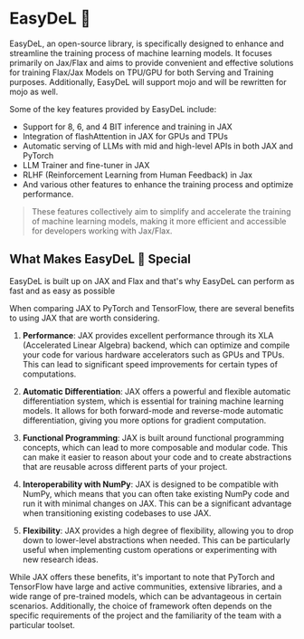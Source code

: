 # EasyDeL 🔮

EasyDeL, an open-source library, is specifically designed to enhance and streamline the training process of machine
learning models. It focuses primarily on Jax/Flax and aims to provide convenient and effective solutions for training
Flax/Jax Models on TPU/GPU for both Serving and Training purposes. Additionally, EasyDeL will support mojo and will be
rewritten for mojo as well.

Some of the key features provided by EasyDeL include:

- Support for 8, 6, and 4 BIT inference and training in JAX
- Integration of flashAttention in JAX for GPUs and TPUs
- Automatic serving of LLMs with mid and high-level APIs in both JAX and PyTorch
- LLM Trainer and fine-tuner in JAX
- RLHF (Reinforcement Learning from Human Feedback) in Jax
- And various other features to enhance the training process and optimize performance.

> These features collectively aim to simplify and accelerate the training of machine learning models, making it more
> efficient and accessible for developers working with Jax/Flax.

## What Makes EasyDeL 🔮 Special

EasyDeL is built up on JAX and Flax and that's why EasyDeL can perform as fast and as easy
as possible

When comparing JAX to PyTorch and TensorFlow, there are several benefits to using JAX that are worth considering.

1. **Performance**: JAX provides excellent performance through its XLA (Accelerated Linear Algebra) backend, which can
   optimize and compile your code for various hardware accelerators such as GPUs and TPUs. This can lead to significant
   speed improvements for certain types of computations.

2. **Automatic Differentiation**: JAX offers a powerful and flexible automatic differentiation system, which is
   essential for training machine learning models. It allows for both forward-mode and reverse-mode automatic
   differentiation, giving you more options for gradient computation.

3. **Functional Programming**: JAX is built around functional programming concepts, which can lead to more composable
   and modular code. This can make it easier to reason about your code and to create abstractions that are reusable
   across different parts of your project.

4. **Interoperability with NumPy**: JAX is designed to be compatible with NumPy, which means that you can often take
   existing NumPy code and run it with minimal changes on JAX. This can be a significant advantage when transitioning
   existing codebases to use JAX.

5. **Flexibility**: JAX provides a high degree of flexibility, allowing you to drop down to lower-level abstractions
   when needed. This can be particularly useful when implementing custom operations or experimenting with new research
   ideas.

While JAX offers these benefits, it's important to note that PyTorch and TensorFlow have large and active communities,
extensive libraries, and a wide range of pre-trained models, which can be advantageous in certain scenarios.
Additionally, the choice of framework often depends on the specific requirements of the project and the familiarity of
the team with a particular toolset.
